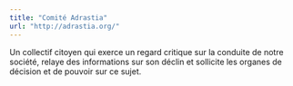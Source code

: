 ```yaml
---
title: "Comité Adrastia"
url: "http://adrastia.org/"
---
```


Un collectif citoyen qui exerce un regard critique sur la conduite de notre société, relaye des informations sur son déclin et sollicite les organes de décision et de pouvoir sur ce sujet.
